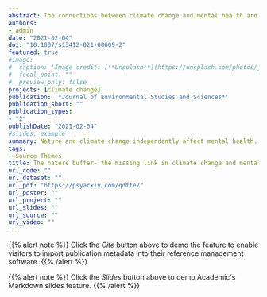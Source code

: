 ```yaml
---
abstract: The connections between climate change and mental health are well known (Berry et al., 2010; Clayton and Manning 2018; Kim et al., 2014). Research also points to the positive impacts of nature on mental health, well-being, and attention (Capaldi et al., 2015; Kaplan and Kaplan 1989; Tillmann et al., 2018). However, no empirical research has examined how degradation of nature as a result of climate change can impact the mental health benefits that nature provides. This paper first reviews the existing research on the negative mental health consequences of climate change and the benefits of nature exposure for stress, mental health, and well-being. The connection between these two lines of research is examined in order to fully understand the impacts of climate change on mental health. Suggestions for future research are included.
authors:
- admin
date: "2021-02-04"
doi: "10.1007/s13412-021-00669-2"
featured: true
#image:
#  caption: 'Image credit: [**Unsplash**](https://unsplash.com/photos/jdD8gXaTZsc)'
#  focal_point: ""
#  preview_only: false
projects: [climate change]
publication: '*Journal of Environmental Studies and Sciences*'
publication_short: ""
publication_types:
- "2"
publishDate: "2021-02-04"
#slides: example
summary: Nature and climate change independently affect mental health. This paper argues for a need to look at how climate change is affecting nature access, and how that buffer affects mental health.
tags:
- Source Themes
title: The nature buffer- the missing link in climate change and mental health research
url_code: ""
url_dataset: ""
url_pdf: "https://psyarxiv.com/qdfte/"
url_poster: ""
url_project: ""
url_slides: ""
url_source: ""
url_video: ""
---
```


{{% alert note %}}
Click the *Cite* button above to demo the feature to enable visitors to import publication metadata into their reference management software.
{{% /alert %}}

{{% alert note %}}
Click the *Slides* button above to demo Academic's Markdown slides feature.
{{% /alert %}}

